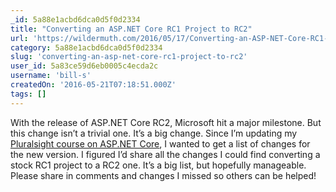 ```yaml
---
_id: 5a88e1acbd6dca0d5f0d2334
title: "Converting an ASP.NET Core RC1 Project to RC2"
url: 'https://wildermuth.com/2016/05/17/Converting-an-ASP-NET-Core-RC1-Project-to-RC2'
category: 5a88e1acbd6dca0d5f0d2334
slug: 'converting-an-asp-net-core-rc1-project-to-rc2'
user_id: 5a83ce59d6eb0005c4ecda2c
username: 'bill-s'
createdOn: '2016-05-21T07:18:51.000Z'
tags: []
---
```


With the release of ASP.NET Core RC2, Microsoft hit a major milestone. But this change isn’t a trivial one. It’s a big change. Since I’m updating my <a href="http://shawnw.me/learnaspnetcore" target="_blank">Pluralsight course on ASP.NET Core</a>, I wanted to get a list of changes for the new version. I figured I’d share all the changes I could find converting a stock RC1 project to a RC2 one. It’s a big list, but hopefully manageable. Please share in comments and changes I missed so others can be helped!
